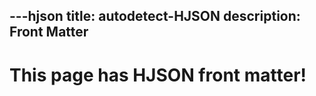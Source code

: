---hjson
title: autodetect-HJSON
description: Front Matter
---

# This page has HJSON front matter!
